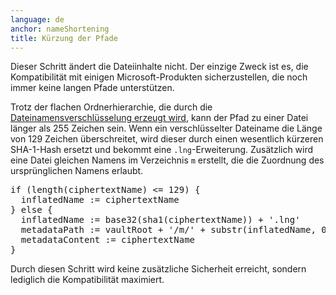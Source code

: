 ```yaml
---
language: de
anchor: nameShortening
title: Kürzung der Pfade
---
```

<p class="lead">Dieser Schritt ändert die Dateiinhalte nicht. Der einzige Zweck ist es, die Kompatibilität mit einigen Microsoft-Produkten sicherzustellen, die noch immer keine langen Pfade unterstützen.</p>

Trotz der flachen Ordnerhierarchie, die durch die [Dateinamensverschlüsselung erzeugt wird](#nameEncryption), kann der Pfad zu einer Datei länger als 255 Zeichen sein. Wenn ein verschlüsselter Dateiname die Länge von 129 Zeichen überschreitet, wird dieser durch einen wesentlich kürzeren SHA-1-Hash ersetzt und bekommt eine <code>.lng</code>-Erweiterung. Zusätzlich wird eine Datei gleichen Namens im Verzeichnis <code>m</code> erstellt, die die Zuordnung des ursprünglichen Namens erlaubt.

<pre>
if (length(ciphertextName) <= 129) {
  inflatedName := ciphertextName
} else {
  inflatedName := base32(sha1(ciphertextName)) + '.lng'
  metadataPath := vaultRoot + '/m/' + substr(inflatedName, 0, 2) + '/' + substr(inflatedName, 2, 2)
  metadataContent := ciphertextName
}
</pre>

Durch diesen Schritt wird keine zusätzliche Sicherheit erreicht, sondern lediglich die Kompatibilität maximiert.
